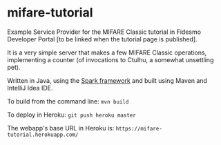 mifare-tutorial
===============

Example Service Provider for the MIFARE Classic tutorial in Fidesmo Developer Portal [to be linked when the tutorial page is published].

It is a very simple server that makes a few MIFARE Classic operations, implementing a counter (of invocations to Ctulhu, a somewhat unsettling pet).

Written in Java, using the [Spark framework](http://sparkjava.com/) and built using Maven and IntelliJ Idea IDE.

To build from the command line:
```mvn build```

To deploy in Heroku:
```git push heroku master```

The webapp's base URL in Heroku is: `https://mifare-tutorial.herokuapp.com/`




